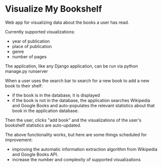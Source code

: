 # Visualize My Bookshelf

Web app for visualizing data about the books a user has read.

Currently supported visualizations:
- year of publication
- place of publication
- genre
- number of pages

The application, like any Django application, can be run via python manage.py runserver

When a user uses the search bar to search for a new book to add a new book to their shelf:
- if the book is in the database, it is displayed
- if the book is not in the database, the application searches Wikipedia and Google Books and auto-populates the relevant statistics about that book in the application database.

Then the user, clicks "add book" and the visualizations of the user's bookshelf statistics are auto-updated.

The above functionality works, but here are some things scheduled for improvement:
- improving the automatic information extraction algorithm from Wikipedia and Google Books API.
- increase the number and complexity of supported visualizations
